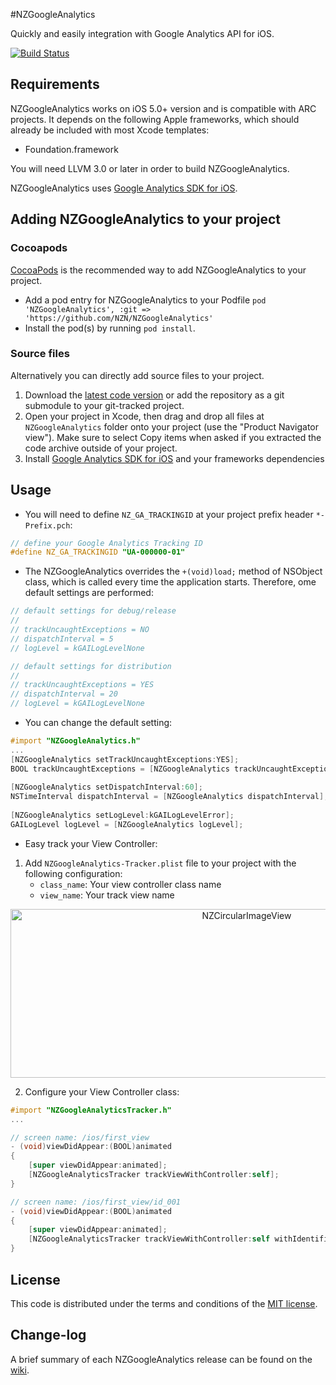 #NZGoogleAnalytics

Quickly and easily integration with Google Analytics API for iOS.

[![Build Status](https://api.travis-ci.org/NZN/NZGoogleAnalytics.png)](https://api.travis-ci.org/NZN/NZGoogleAnalytics.png)

## Requirements

NZGoogleAnalytics works on iOS 5.0+ version and is compatible with ARC projects. It depends on the following Apple frameworks, which should already be included with most Xcode templates:

* Foundation.framework

You will need LLVM 3.0 or later in order to build NZGoogleAnalytics.

NZGoogleAnalytics uses [Google Analytics SDK for iOS](https://developers.google.com/analytics/devguides/collection/ios/resources).

## Adding NZGoogleAnalytics to your project

### Cocoapods

[CocoaPods](http://cocoapods.org) is the recommended way to add NZGoogleAnalytics to your project.

* Add a pod entry for NZGoogleAnalytics to your Podfile `pod 'NZGoogleAnalytics', :git => 'https://github.com/NZN/NZGoogleAnalytics'`
* Install the pod(s) by running `pod install`.

### Source files

Alternatively you can directly add source files to your project.

1. Download the [latest code version](https://github.com/NZN/NZGoogleAnalytics/archive/master.zip) or add the repository as a git submodule to your git-tracked project.
2. Open your project in Xcode, then drag and drop all files at `NZGoogleAnalytics` folder onto your project (use the "Product Navigator view"). Make sure to select Copy items when asked if you extracted the code archive outside of your project.
3. Install [Google Analytics SDK for iOS](https://developers.google.com/analytics/devguides/collection/ios/resources) and your frameworks dependencies

## Usage

* You will need to define `NZ_GA_TRACKINGID` at your project prefix header `*-Prefix.pch`:
```objective-c
// define your Google Analytics Tracking ID
#define NZ_GA_TRACKINGID "UA-000000-01"
```

* The NZGoogleAnalytics overrides the `+(void)load;` method of NSObject class, which is called every time the application starts. Therefore, ome default settings are performed:

```objective-c
// default settings for debug/release
//
// trackUncaughtExceptions = NO
// dispatchInterval = 5
// logLevel = kGAILogLevelNone

// default settings for distribution
//
// trackUncaughtExceptions = YES
// dispatchInterval = 20
// logLevel = kGAILogLevelNone
```

* You can change the default setting:

```objective-c
#import "NZGoogleAnalytics.h"
...
[NZGoogleAnalytics setTrackUncaughtExceptions:YES];
BOOL trackUncaughtExceptions = [NZGoogleAnalytics trackUncaughtExceptions];
    
[NZGoogleAnalytics setDispatchInterval:60];
NSTimeInterval dispatchInterval = [NZGoogleAnalytics dispatchInterval];
    
[NZGoogleAnalytics setLogLevel:kGAILogLevelError];
GAILogLevel logLevel = [NZGoogleAnalytics logLevel];
```

* Easy track your View Controller:

1. Add `NZGoogleAnalytics-Tracker.plist` file to your project with the following configuration:
	* `class_name`: Your view controller class name
	* `view_name`: Your track view name
<p align="center">
  <img src="http://s21.postimg.org/mjlzwoz93/NZGoogle_Analytics_Tracker.jpg" alt="NZCircularImageView" title="NZCircularImageView" width="740" height="270">
</p>

2. Configure your View Controller class:


```objective-c
#import "NZGoogleAnalyticsTracker.h"
...

// screen name: /ios/first_view
- (void)viewDidAppear:(BOOL)animated
{
    [super viewDidAppear:animated];
    [NZGoogleAnalyticsTracker trackViewWithController:self];
}

// screen name: /ios/first_view/id_001
- (void)viewDidAppear:(BOOL)animated
{
    [super viewDidAppear:animated];
    [NZGoogleAnalyticsTracker trackViewWithController:self withIdentifier:@"id_001"];
}
```

## License

This code is distributed under the terms and conditions of the [MIT license](LICENSE).

## Change-log

A brief summary of each NZGoogleAnalytics release can be found on the [wiki](https://github.com/NZN/NZGoogleAnalytics/wiki/Change-log).